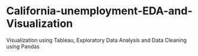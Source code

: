 # California-unemployment-EDA-and-Visualization
Visualization using Tableau, Exploratory Data Analysis and Data Cleaning using Pandas
